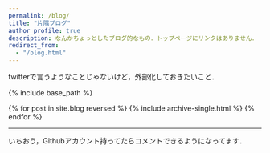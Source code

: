 ```yaml
---
permalink: /blog/
title: "片隅ブログ"
author_profile: true
description: なんかちょっとしたブログ的なもの．トップページにリンクはありません．
redirect_from: 
  - "/blog.html"
---
```


twitterで言うようなことじゃないけど，外部化しておきたいこと．

{% include base_path %}

{% for post in site.blog reversed %}
  {% include archive-single.html %}
{% endfor %}

---

いちおう，Githubアカウント持ってたらコメントできるようになってます．

<script src="https://utteranc.es/client.js"
        repo="ishibaki/ishibaki.github.io"
        issue-term="title"
        theme="github-light"
        crossorigin="anonymous"
        async>
</script>
